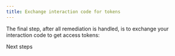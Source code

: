 ```yaml
---
title: Exchange interaction code for tokens
---
```


The final step, after all remediation is handled, is to exchange your interaction code to get access tokens:

<StackSelector snippet="get-tokens"/>



<NextSectionLink>Next steps</NextSectionLink>
